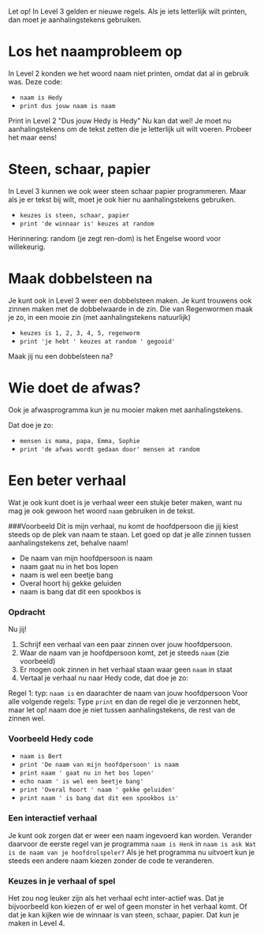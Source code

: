 Let op! In Level 3 gelden er nieuwe regels. Als je iets letterlijk wilt printen, dan moet je aanhalingstekens gebruiken.

# Los het naamprobleem op
In Level 2 konden we het woord naam niet printen, omdat dat al in gebruik was.
Deze code:

* `naam is Hedy`
* `print dus jouw naam is naam`

Print in Level 2 "Dus jouw Hedy is Hedy"
Nu kan dat wel! Je moet nu aanhalingstekens om de tekst zetten die je letterlijk uit wilt voeren. Probeer het maar eens!

# Steen, schaar, papier
In Level 3 kunnen we ook weer steen schaar papier programmeren. Maar als je er tekst bij wilt, moet je ook hier nu aanhalingstekens gebruiken.

* `keuzes is steen, schaar, papier`
* `print 'de winnaar is' keuzes at random`

Herinnering: random (je zegt ren-dom) is het Engelse woord voor willekeurig. 

# Maak dobbelsteen na
Je kunt ook in Level 3 weer een dobbelsteen maken. Je kunt trouwens ook zinnen maken met de dobbelwaarde in de zin.
Die van Regenwormen maak je zo, in een mooie zin (met aanhalingstekens natuurlijk)

* `keuzes is 1, 2, 3, 4, 5, regenworm`
* `print 'je hebt ' keuzes at random ' gegooid'`

Maak jij nu een dobbelsteen na?

# Wie doet de afwas?
Ook je afwasprogramma kun je nu mooier maken met aanhalingstekens.

Dat doe je zo:

* `mensen is mama, papa, Emma, Sophie`
* `print 'de afwas wordt gedaan door' mensen at random`

# Een beter verhaal
Wat je ook kunt doet is je verhaal weer een stukje beter maken, want nu mag je ook gewoon het woord `naam` gebruiken in de tekst.

###Voorbeeld
Dit is mijn verhaal, nu komt de hoofdpersoon die jij kiest steeds op de plek van naam te staan. Let goed op dat je alle zinnen tussen aanhalingstekens zet, behalve naam!

* De naam van mijn hoofdpersoon is naam
* naam gaat nu in het bos lopen
* naam is wel een beetje bang 
* Overal hoort hij gekke geluiden
* naam is bang dat dit een spookbos is

### Opdracht

Nu jij! 

1. Schrijf een verhaal van een paar zinnen over jouw hoofdpersoon.
2. Waar de naam van je hoofdpersoon komt, zet je steeds `naam` (zie voorbeeld)
3. Er mogen ook zinnen in het verhaal staan waar geen `naam` in staat
4. Vertaal je verhaal nu naar Hedy code, dat doe je zo:

Regel 1: typ: `naam is` en daarachter de naam van jouw hoofdpersoon
Voor alle volgende regels:
Type `print` en dan de regel die je verzonnen hebt, maar let op! naam doe je niet tussen aanhalingstekens, de rest van de zinnen wel.

### Voorbeeld Hedy code
* `naam is Bert`
* `print 'De naam van mijn hoofdpersoon' is naam`
* `print naam ' gaat nu in het bos lopen'`
* `echo naam ' is wel een beetje bang'`
* `print 'Overal hoort ' naam ' gekke geluiden'`
* `print naam ' is bang dat dit een spookbos is'`

### Een interactief verhaal
Je kunt ook zorgen dat er weer een naam ingevoerd kan worden. Verander daarvoor de eerste regel van je programma `naam is Henk` in `naam is ask Wat is de naam van je hoofdrolspeler?`
Als je het programma nu uitvoert kun je steeds een andere naam kiezen zonder de code te veranderen.

### Keuzes in je verhaal of spel
Het zou nog leuker zijn als het verhaal echt inter-actief was. Dat je bijvoorbeeld kon kiezen of er wel of geen monster in het verhaal komt.
Of dat je kan kijken wie de winnaar is van steen, schaar, papier. Dat kun je maken in Level 4.
